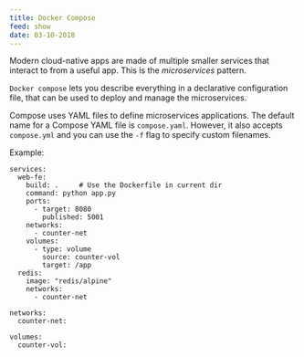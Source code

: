 ```yaml
---
title: Docker Compose
feed: show
date: 03-10-2018
---
```


Modern cloud-native apps are made of multiple smaller services that interact to from a useful app. This is the _microservices_ pattern.

`Docker compose` lets you describe everything in a declarative configuration file, that can be used to deploy and manage the microservices.

Compose uses YAML files to define microservices applications. The default name for a Compose YAML file is `compose.yaml`. However, it also accepts `compose.yml` and you can use the `-f` flag to specify custom filenames.

Example:

```
services:
  web-fe:
    build: .     # Use the Dockerfile in current dir
    command: python app.py
    ports:
      - target: 8080
        published: 5001
    networks:
      - counter-net
    volumes:
      - type: volume
        source: counter-vol
        target: /app
  redis:
    image: "redis/alpine"
    networks:
      - counter-net

networks:
  counter-net:

volumes:
  counter-vol:
```